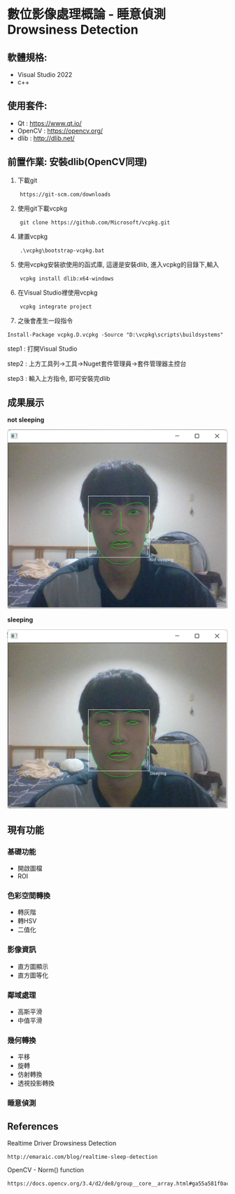 # **數位影像處理概論 - 睡意偵測 Drowsiness Detection**
## 軟體規格:
* Visual Studio 2022
* c++
## 使用套件:
* Qt : https://www.qt.io/
* OpenCV : https://opencv.org/
* dlib : http://dlib.net/
## 前置作業: 安裝dlib(OpenCV同理)
1. 下載git
```
    https://git-scm.com/downloads
```
2. 使用git下載vcpkg
```
    git clone https://github.com/Microsoft/vcpkg.git
```
4. 建置vcpkg
```
    .\vcpkg\bootstrap-vcpkg.bat
```
5. 使用vcpkg安裝欲使用的函式庫, 這邊是安裝dlib, 進入vcpkg的目錄下,輸入
```
    vcpkg install dlib:x64-windows
```
6. 在Visual Studio裡使用vcpkg
```
    vcpkg integrate project
```
7. 之後會產生一段指令
```
Install-Package vcpkg.D.vcpkg -Source "D:\vcpkg\scripts\buildsystems"
```
step1 : 打開Visual Studio

step2 : 上方工具列->工具->Nuget套件管理員->套件管理器主控台

step3 : 輸入上方指令, 即可安裝完dlib
## 成果展示
**not sleeping**

![圖示](result1.png)

**sleeping**

![圖示](result2.png)
## 現有功能
### 基礎功能
* 開啟圖檔
* ROI
### 色彩空間轉換
* 轉灰階
* 轉HSV
* 二值化
### 影像資訊
* 直方圖顯示
* 直方圖等化
### 鄰域處理
* 高斯平滑
* 中值平滑
### 幾何轉換
* 平移
* 旋轉
* 仿射轉換
* 透視投影轉換
### 睡意偵測
## References
Realtime Driver Drowsiness Detection

    http://emaraic.com/blog/realtime-sleep-detection
OpenCV - Norm() function

    https://docs.opencv.org/3.4/d2/de8/group__core__array.html#ga55a581f0accd8d990af775d378e7e46c
